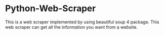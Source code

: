 # Python-Web-Scraper
This is a web scraper implemented by using beautiful soup 4 package. This web scraper can get all the information you want from a website.
